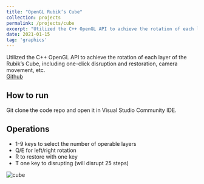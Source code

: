 ```yaml
---
title: "OpenGL Rubik’s Cube"
collection: projects
permalink: /projects/cube
excerpt: "Utilized the C++ OpenGL API to achieve the rotation of each layer of the Rubik’s Cube, including one-click disruption and restoration, camera movement, etc <br/><img src='/images/cube.png'>"
date: 2021-01-15
tag: 'graphics'
---
```


Utilized the C++ OpenGL API to achieve the rotation of each layer of the Rubik’s Cube, including one-click disruption and restoration, camera movement, etc.  
[Github](https://github.com/jinjinhe2001/Opengl-MagicCube)
## How to run
Git clone the code repo and open it in Visual Studio Community IDE.
## Operations
- 1-9 keys to select the number of operable layers
- Q/E for left/right rotation
- R to restore with one key
- T one key to disrupting (will disrupt 25 steps)

![cube](http://jinjinhe2001.github.io/images/cube.png)


